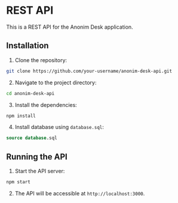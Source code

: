 # REST API

This is a REST API for the Anonim Desk application.

## Installation

1. Clone the repository:

  ```bash
  git clone https://github.com/your-username/anonim-desk-api.git
  ```

2. Navigate to the project directory:

  ```bash
  cd anonim-desk-api
  ```

3. Install the dependencies:

  ```bash
  npm install
  ```

4. Install database using `database.sql`:

```sql
source database.sql
```

## Running the API

1. Start the API server:

  ```bash
  npm start
  ```

2. The API will be accessible at `http://localhost:3000`.
